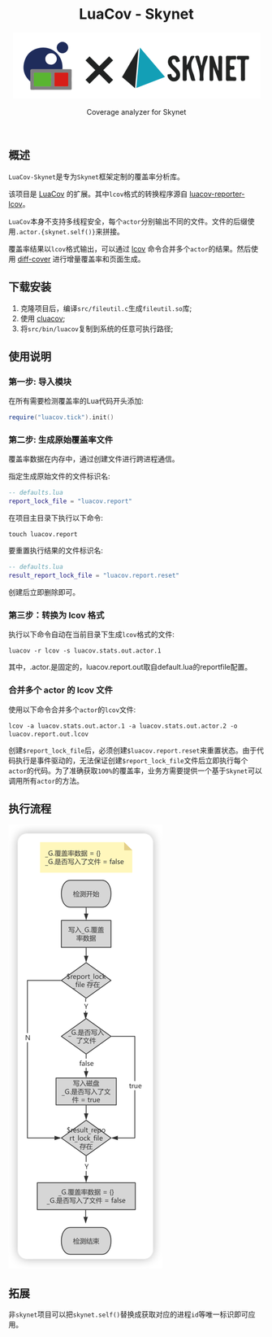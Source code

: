 <div align="center">
    <h1>LuaCov - Skynet</h1>
    <img src="./docs/logo/luacov-skynet.png" width="487"  alt=""/>
    <p align="center">
        Coverage analyzer for Skynet
    </p>
</div>

<br>

## 概述
`LuaCov-Skynet`是专为`Skynet`框架定制的覆盖率分析库。

该项目是 [LuaCov](https://github.com/lunarmodules/luacov) 的扩展。其中`lcov`格式的转换程序源自 [luacov-reporter-lcov](https://github.com/daurnimator/luacov-reporter-lcov)。

`LuaCov`本身不支持多线程安全，每个`actor`分别输出不同的文件。文件的后缀使用`.actor.{skynet.self()}`来拼接。

覆盖率结果以`lcov`格式输出，可以通过 [lcov](https://man.archlinux.org/man/lcov.1.en) 命令合并多个`actor`的结果。然后使用 [diff-cover](https://github.com/Bachmann1234/diff_cover) 进行增量覆盖率和页面生成。

## 下载安装
1. 克隆项目后，编译`src/fileutil.c`生成`fileutil.so`库;
2. 使用 [cluacov](https://github.com/mpeterv/cluacov);
3. 将`src/bin/luacov`复制到系统的任意可执行路径;

## 使用说明
### 第一步: 导入模块
在所有需要检测覆盖率的Lua代码开头添加:
```lua
require("luacov.tick").init()
```

### 第二步: 生成原始覆盖率文件
覆盖率数据在内存中，通过创建文件进行跨进程通信。

指定生成原始文件的文件标识名:
```lua
-- defaults.lua
report_lock_file = "luacov.report"
```
在项目主目录下执行以下命令:
```shell
touch luacov.report
```

要重置执行结果的文件标识名:
```lua
-- defaults.lua
result_report_lock_file = "luacov.report.reset"
```
创建后立即删除即可。

### 第三步：转换为 lcov 格式
执行以下命令自动在当前目录下生成`lcov`格式的文件:
```shell
luacov -r lcov -s luacov.stats.out.actor.1
```
其中，.actor.是固定的，luacov.report.out取自default.lua的reportfile配置。

### 合并多个 actor 的 lcov 文件
使用以下命令合并多个`actor`的`lcov`文件:
```shell
lcov -a luacov.stats.out.actor.1 -a luacov.stats.out.actor.2 -o luacov.report.out.lcov
```
创建`$report_lock_file`后，必须创建`$luacov.report.reset`来重置状态。由于代码执行是事件驱动的，无法保证创建`$report_lock_file`文件后立即执行每个`actor`的代码。为了准确获取`100%`的覆盖率，业务方需要提供一个基于`Skynet`可以调用所有`actor`的方法。


## 执行流程
<img src="./docs/tick-process.png" width="303"  alt=""/>


## 拓展
非`skynet`项目可以把`skynet.self()`替换成获取对应的进程`id`等唯一标识即可应用。
